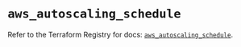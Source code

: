 # `aws_autoscaling_schedule`

Refer to the Terraform Registry for docs: [`aws_autoscaling_schedule`](https://registry.terraform.io/providers/hashicorp/aws/5.69.0/docs/resources/autoscaling_schedule).

